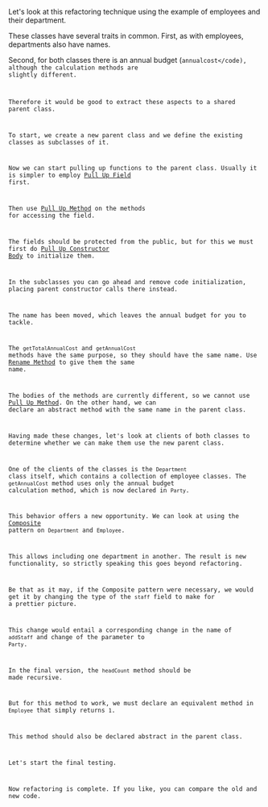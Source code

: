 Let's look at this refactoring technique using the example of employees and their department.

These classes have several traits in common. First, as with employees, departments also have names.

Second, for both classes there is an annual budget (<code>annualcost</code), although the calculation methods are slightly different.

Therefore it would be good to extract these aspects to a shared parent class.

To start, we create a new parent class and we define the existing classes as subclasses of it.

Now we can start pulling up functions to the parent class. Usually it is simpler to employ <a href="/pull-up-field">Pull Up Field</a> first.

Then use <a href="/pull-up-method">Pull Up Method</a> on the methods for accessing the field.

The fields should be protected from the public, but for this we must first do <a href="/pull-up-constructor-body">Pull Up Constructor Body</a> to initialize them.

In the subclasses you can go ahead and remove code initialization, placing parent constructor calls there instead.

The name has been moved, which leaves the annual budget for you to tackle.

The <code>getTotalAnnualCost</code> and <code>getAnnualCost</code> methods have the same purpose, so they should have the same name. Use <a href="/rename-method">Rename Method</a> to give them the same name.

The bodies of the methods are currently different, so we cannot use <a href="/pull-up-method">Pull Up Method</a>. On the other hand, we can declare an abstract method with the same name in the parent class.

Having made these changes, let's look at clients of both classes to determine whether we can make them use the new parent class.

One of the clients of the classes is the <code>Department</code> class itself, which contains a collection of employee classes. The <code>getAnnualCost</code> method uses only the annual budget calculation method, which is now declared in <code>Party</code>.

This behavior offers a new opportunity. We can look at using the <a href="http://sourcemaking.com/design_patterns/composite">Composite</a> pattern on <code>Department</code> and <code>Employee</code>. 

This allows including one department in another. The result is new functionality, so strictly speaking this goes beyond refactoring.

Be that as it may, if the Composite pattern were necessary, we would get it by changing the type of the <code>staff</code> field to make for a prettier picture.

This change would entail a corresponding change in the name of <code>addStaff</code> and change of the parameter to <code>Party</code>.

In the final version, the <code>headCount</code> method should be made recursive.

But for this method to work, we must declare an equivalent method in <code>Employee</code> that simply returns <code>1</code>.

This method should also be declared abstract in the parent class.

Let's start the final testing.

Now refactoring is complete. If you like, you can compare the old and new code.